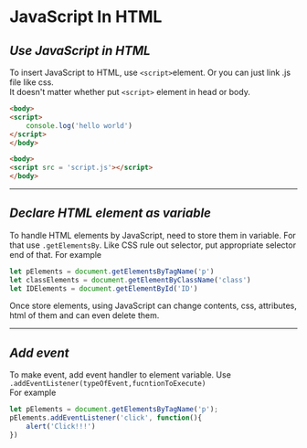 # **JavaScript In HTML**
## *Use JavaScript in HTML*
To insert JavaScript to HTML, use ```<script>```element. Or you can just link .js file like css.   
It doesn't matter whether put ```<script>``` element in head or body.
```html
<body>
<script>
    console.log('hello world')
</script>
</body>
```
```html
<body>
<script src = 'script.js'></script>
</body>
```

---
## *Declare HTML element as variable*
To handle HTML elements by JavaScript, need to store them in variable. For that use ```.getElementsBy```. Like CSS rule out selector, put appropriate selector end of that.
For example
```js
let pElements = document.getElementsByTagName('p')
let classElements = document.getElementByClassName('class')
let IDElements = document.getElementById('ID')
```

Once store elements, using JavaScript can change contents, css, attributes, html of them and can even delete them.

---
## *Add event*
To make event, add event handler to element variable. Use ```.addEventListener(typeOfEvent,fucntionToExecute)```   
For example
```js
let pElements = document.getElementsByTagName('p');
pElements.addEventListener('click', function(){
    alert('Click!!!')
})
```
